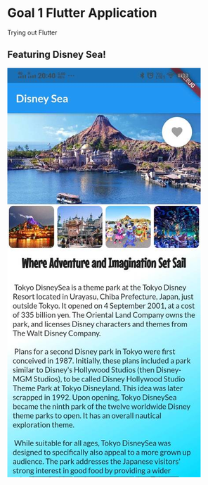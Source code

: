 # Goal 1 Flutter Application

Trying out Flutter

## Featuring Disney Sea!

![AppImage](https://github.com/RayTjan/SchoolTasks/blob/master/readmeImages/flutterDisneySea.jpg )


